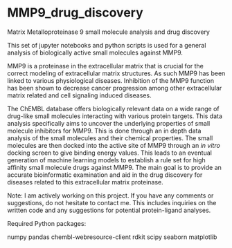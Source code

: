 # MMP9_drug_discovery

Matrix Metalloproteinase 9 small molecule analysis and drug discovery

This set of jupyter notebooks and python scripts is used for a general analysis of biologically active small molecules against MMP9.

MMP9 is a proteinase in the extracellular matrix that is crucial for the correct modeling of extracellular matrix structures. As such MMP9 has been linked to various physiological diseases. Inhibition of the MMP9 function has been shown to decrease cancer progression among other extracellular matrix related and cell signaling induced diseases.

The ChEMBL database offers biologically relevant data on a wide range of drug-like small molecules interacting with various protein targets. This data analysis specifically aims to uncover the underlying properties of small molecule inhibitors for MMP9. This is done through an in depth data analysis of the small molecules and their chemical properties. The small molecules are then docked into the active site of MMP9 through an _in vitro_ docking screen to give binding energy values. This leads to an eventual generation of machine learning models to establish a rule set for high affinity small molecule drugs against MMP9. The main goal is to provide an accurate bioinformatic examination and aid in the drug discovery for diseases related to this extracellular matrix proteinase.

Note: I am actively working on this project. If you have any comments or suggestions, do not hesitate to contact 
me. This includes inquiries on the written code and any suggestions for potential protein-ligand analyses.


Required Python packages:

numpy
pandas
chembl-webresource-client
rdkit
scipy
seaborn
matplotlib
